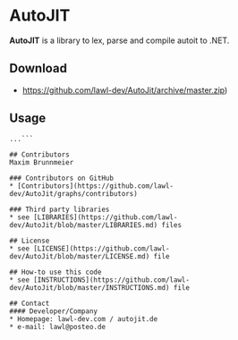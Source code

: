 AutoJIT
======
**AutoJIT** is a library to lex, parse and compile autoit to .NET.

## Download
* https://github.com/lawl-dev/AutoJit/archive/master.zip)

## Usage
```$ git clone https://github.com/lawl-dev/AutoJit.git
...```

## Contributors
Maxim Brunnmeier

### Contributors on GitHub
* [Contributors](https://github.com/lawl-dev/AutoJit/graphs/contributors)

### Third party libraries
* see [LIBRARIES](https://github.com/lawl-dev/AutoJit/blob/master/LIBRARIES.md) files

## License 
* see [LICENSE](https://github.com/lawl-dev/AutoJit/blob/master/LICENSE.md) file

## How-to use this code
* see [INSTRUCTIONS](https://github.com/lawl-dev/AutoJit/blob/master/INSTRUCTIONS.md) file

## Contact
#### Developer/Company
* Homepage: lawl-dev.com / autojit.de
* e-mail: lawl@posteo.de

